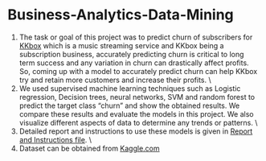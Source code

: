 # Business-Analytics-Data-Mining
1. The task or goal of this project was to predict churn of subscribers for [KKbox](https://www.kaggle.com/c/kkbox-churn-prediction-challenge)  which is a music streaming service and KKbox being a subscription business, accurately predicting churn is critical to long term success and any variation in churn can drastically affect profits. So, coming up with a model to accurately predict churn can help KKbox try and retain more customers and increase their profits. \
2. We used supervised machine learning techniques such as Logistic regression, Decision trees, neural networks, SVM and random forest to predict the target class “churn” and show the obtained results. We compare these results and evaluate the models in this project. We also visualize different aspects of data to determine any trends or patterns. \
3. Detailed report and instructions to use these models is given in [Report and Instructions file](https://github.com/chetankm1992/Business-Analytics-Data-Mining/blob/master/Report%20and%20Instructions.pdf). \
4. Dataset can be obtained from [Kaggle.com](https://www.kaggle.com/c/kkbox-churn-prediction-challenge/data)
